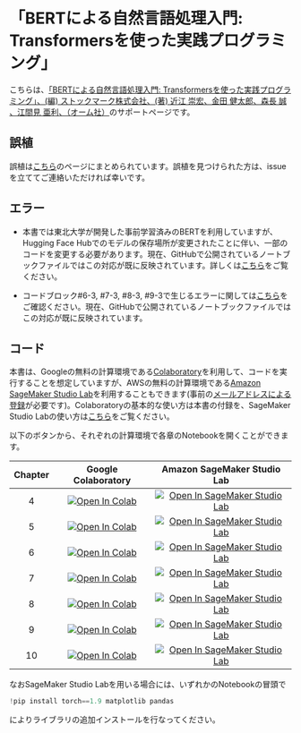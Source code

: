 # 「BERTによる自然言語処理入門: Transformersを使った実践プログラミング」

こちらは、[「BERTによる自然言語処理入門: Transformersを使った実践プログラミング」、(編) ストックマーク株式会社、(著) 近江 崇宏、金田 健太郎、森長 誠 、江間見 亜利、（オーム社）](https://www.amazon.co.jp/dp/427422726X)のサポートページです。


## 誤植

誤植は[こちら](https://github.com/stockmarkteam/bert-book/blob/master/CORRECTION.md)のページにまとめられています。誤植を見つけられた方は、issueを立ててご連絡いただければ幸いです。

## エラー

- 本書では東北大学が開発した事前学習済みのBERTを利用していますが、Hugging Face Hubでのモデルの保存場所が変更されたことに伴い、一部のコードを変更する必要があります。現在、GitHubで公開されているノートブックファイルではこの対応が既に反映されています。詳しくは[こちら](https://github.com/stockmarkteam/bert-book/wiki/%E6%9D%B1%E5%8C%97%E5%A4%A7BERT%E3%81%AE%E5%90%8D%E5%89%8D%E3%81%AE%E5%A4%89%E6%9B%B4)をご覧ください。

- コードブロック#6-3, #7-3, #8-3, #9-3で生じるエラーに関しては[こちら](https://github.com/stockmarkteam/bert-book/wiki/pytorch_lightning%E3%81%AEimport%E6%99%82%E3%81%AE%E3%82%A8%E3%83%A9%E3%83%BC%E3%81%AB%E3%81%A4%E3%81%84%E3%81%A6)をご確認ください。現在、GitHubで公開されているノートブックファイルではこの対応が既に反映されています。

## コード

本書は、Googleの無料の計算環境である[Colaboratory](https://colab.research.google.com/)を利用して、コードを実行することを想定していますが、AWSの無料の計算環境である[Amazon SageMaker Studio Lab](https://studiolab.sagemaker.aws/)を利用することもできます(事前の[メールアドレスによる登録](https://studiolab.sagemaker.aws/requestAccount)が必要です)。Colaboratoryの基本的な使い方は本書の付録を、SageMaker Studio Labの使い方は[こちら](./README_studio-lab.md)をご覧ください。

以下のボタンから、それぞれの計算環境で各章のNotebookを開くことができます。

|Chapter| Google Colaboratory | Amazon SageMaker Studio Lab |
|:---:|:---:|:---:|
|4| [![Open In Colab](https://colab.research.google.com/assets/colab-badge.svg)](https://colab.research.google.com/github/stockmarkteam/bert-book/blob/master/Chapter4.ipynb) |  [![Open In SageMaker Studio Lab](https://studiolab.sagemaker.aws/studiolab.svg)](https://studiolab.sagemaker.aws/import/github/stockmarkteam/bert-book/blob/master/Chapter4.ipynb) |
|5| [![Open In Colab](https://colab.research.google.com/assets/colab-badge.svg)](https://colab.research.google.com/github/stockmarkteam/bert-book/blob/master/Chapter5.ipynb) |  [![Open In SageMaker Studio Lab](https://studiolab.sagemaker.aws/studiolab.svg)](https://studiolab.sagemaker.aws/import/github/stockmarkteam/bert-book/blob/master/Chapter5.ipynb) |
|6| [![Open In Colab](https://colab.research.google.com/assets/colab-badge.svg)](https://colab.research.google.com/github/stockmarkteam/bert-book/blob/master/Chapter6.ipynb) |  [![Open In SageMaker Studio Lab](https://studiolab.sagemaker.aws/studiolab.svg)](https://studiolab.sagemaker.aws/import/github/stockmarkteam/bert-book/blob/master/Chapter6.ipynb) |
|7| [![Open In Colab](https://colab.research.google.com/assets/colab-badge.svg)](https://colab.research.google.com/github/stockmarkteam/bert-book/blob/master/Chapter7.ipynb) |  [![Open In SageMaker Studio Lab](https://studiolab.sagemaker.aws/studiolab.svg)](https://studiolab.sagemaker.aws/import/github/stockmarkteam/bert-book/blob/master/Chapter7.ipynb) |
|8| [![Open In Colab](https://colab.research.google.com/assets/colab-badge.svg)](https://colab.research.google.com/github/stockmarkteam/bert-book/blob/master/Chapter8.ipynb) |  [![Open In SageMaker Studio Lab](https://studiolab.sagemaker.aws/studiolab.svg)](https://studiolab.sagemaker.aws/import/github/stockmarkteam/bert-book/blob/master/Chapter8.ipynb) |
|9| [![Open In Colab](https://colab.research.google.com/assets/colab-badge.svg)](https://colab.research.google.com/github/stockmarkteam/bert-book/blob/master/Chapter9.ipynb) |  [![Open In SageMaker Studio Lab](https://studiolab.sagemaker.aws/studiolab.svg)](https://studiolab.sagemaker.aws/import/github/stockmarkteam/bert-book/blob/master/Chapter9.ipynb) |
|10| [![Open In Colab](https://colab.research.google.com/assets/colab-badge.svg)](https://colab.research.google.com/github/stockmarkteam/bert-book/blob/master/Chapter10.ipynb) |  [![Open In SageMaker Studio Lab](https://studiolab.sagemaker.aws/studiolab.svg)](https://studiolab.sagemaker.aws/import/github/stockmarkteam/bert-book/blob/master/Chapter10.ipynb) |


なおSageMaker Studio Labを用いる場合には、いずれかのNotebookの冒頭で 
```Python
!pip install torch==1.9 matplotlib pandas 
``` 
によりライブラリの追加インストールを行なってください。
